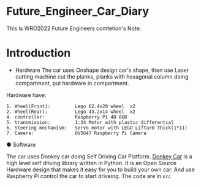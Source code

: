 # Future_Engineer_Car_Diary
This is WRO2022 Future Engineers comtetion's Note. 

# Introduction

 * Hardware
  The car uses Onshape design car's shape, then use Laser cutting machine cut the planks, planks with hexagonal column doing compartment, put hardware in compartment.
  
  Hardware have:
  
    1. Wheel(Front):         Lego 62.4x20 wheel  x2
    2. Wheel(Rear):          Lego 43.2x14 wheel  x2
    4. controller:           Raspberry Pi 4B 8GB
    5. transmission:         1:34 Motor with plastic differential
    6. Steering mechanism:   Servo motor with LEGO Liftarm Thick(1*11)
    7. Camera:               OV5647 Raspberry Pi Camera
  

 ● Software

  The car uses Donkey car doing Self Driving Car Platform. [Donkey Car](https://www.donkeycar.com/)  is a high level self driving library written in Python. It is an Open Source Hardware design that makes it easy for you to build your own car. And use Raspberry Pi control the car to start driveing. The code are in `src`
